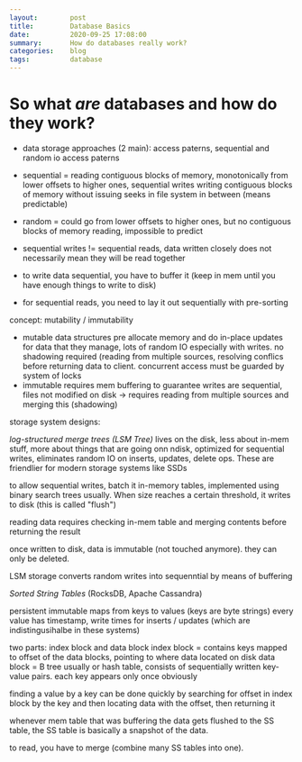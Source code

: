 ```yaml
---
layout:        post
title:         Database Basics
date:          2020-09-25 17:08:00
summary:       How do databases really work?
categories:    blog
tags:          database
---
```


# So what *are* databases and how do they work?

* data storage approaches (2 main): access paterns, sequential and random io access paterns
* sequential = reading contiguous blocks of memory, monotonically from lower offsets to higher ones, sequential writes writing contiguous blocks of memory without issuing seeks in file system in between (means predictable)
* random = could go from lower offsets to higher ones, but no contiguous blocks of memory reading, impossible to predict

* sequential writes != sequential reads, data written closely does not necessarily mean they will be read together
* to write data sequential, you have to buffer it (keep in mem until you have enough things to write to disk)
* for sequential reads, you need to lay it out sequentially with pre-sorting

concept: mutability / immutability
* mutable data structures pre allocate memory and do in-place updates for data that they manage, lots of random IO especially with writes. no shadowing required (reading from multiple sources, resolving conflics before returning data to client. 
concurrent access must be guarded by system of locks
* immutable requires mem buffering to guarantee writes are sequential, files not modified on disk -> requires reading from multiple sources and merging this (shadowing) 


storage system designs: 

*log-structured merge trees (LSM Tree)* 
lives on the disk, less about in-mem stuff, more about things that are going onn ndisk, optimized for sequential writes, eliminates random IO on inserts, updates, delete ops. These are friendlier for modern storage systems like SSDs

to allow sequential writes, batch it in-memory tables, implemented using binary search trees usually. When size reaches a certain threshold, it writes to disk (this is called "flush")

reading data requires checking in-mem table and merging contents before returning the result

once written to disk, data is immutable (not touched anymore). they can only be deleted. 

LSM storage converts random writes into sequenntial by means of buffering


*Sorted String Tables*
(RocksDB, Apache Cassandra) 

persistent immutable maps from keys to values (keys are byte strings)
every value has timestamp, write times for inserts / updates (which are indistingusihalbe in these systems)

two parts: index block and data block
index block = contains keys mapped to offset of the data blocks, pointing to where data located on disk
data block = B tree usually or hash table, consists of sequentially written key-value pairs. each key appears only once obviously

finding a value by a key can be done quickly by searching for offset in index block by the key and then locating data with the offset, then returning it

whenever mem table that was buffering the data gets flushed to the SS table, the SS table is basically a snapshot of the data.

to read, you have to merge (combine many SS tables into one).

